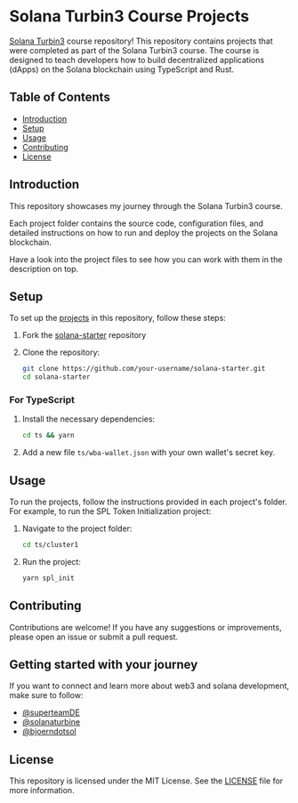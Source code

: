 # Solana Turbin3 Course Projects

[Solana Turbin3](https://turbin3.com/) course repository! This repository contains projects that were completed as part of the Solana Turbin3 course. The course is designed to teach developers how to build decentralized applications (dApps) on the Solana blockchain using TypeScript and Rust.

## Table of Contents

- [Introduction](#introduction)
- [Setup](#setup)
- [Usage](#usage)
- [Contributing](#contributing)
- [License](#license)

## Introduction

This repository showcases my journey through the Solana Turbin3 course. 

Each project folder contains the source code, configuration files, and detailed instructions on how to run and deploy the projects on the Solana blockchain.

Have a look into the project files to see how you can work with them in the description on top.
## Setup

To set up the [projects](#projects) in this repository, follow these steps:

1. Fork the [solana-starter](https://github.com/Web3-Builders-Alliance/solana-starter) repository

2. Clone the repository:

   ```bash
   git clone https://github.com/your-username/solana-starter.git
   cd solana-starter
   ```

### For TypeScript

1. Install the necessary dependencies:

   ```bash
   cd ts && yarn
   ```

2. Add a new file `ts/wba-wallet.json` with your own wallet's secret key.

## Usage

To run the projects, follow the instructions provided in each project's folder. For example, to run the SPL Token Initialization project:

1. Navigate to the project folder:

   ```bash
   cd ts/cluster1
   ```

2. Run the project:
   ```bash
   yarn spl_init
   ```

## Contributing

Contributions are welcome! If you have any suggestions or improvements, please open an issue or submit a pull request.

## Getting started with your journey

If you want to connect and learn more about web3 and solana development, make sure to follow: 
- [@superteamDE](https://x.com/SuperteamDE)
- [@solanaturbine](https://x.com/solanaturbine)
- [@bjoerndotsol](https://x.com/bjoerndotsol)

## License

This repository is licensed under the MIT License. See the [LICENSE](LICENSE) file for more information.
